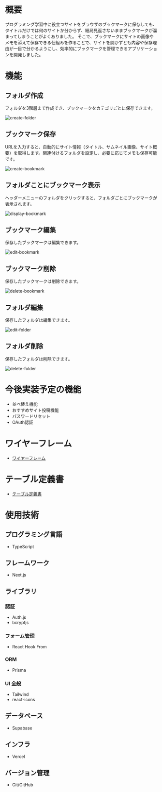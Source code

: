 # 概要
プログラミング学習中に役立つサイトをブラウザのブックマークに保存しても、タイトルだけでは何のサイトか分からず、結局見返さないままブックマークが溜まってしまうことがよくありました。
そこで、ブックマークにサイトの画像やメモを添えて保存できる仕組みを作ることで、サイトを開かずとも内容や保存理由が一目で分かるようにし、効率的にブックマークを管理できるアプリケーションを開発しました。

# 機能
## フォルダ作成
フォルダを3階層まで作成でき、ブックマークをカテゴリごとに保存できます。

![create-folder](https://github.com/user-attachments/assets/a455612a-9e8d-4465-bfec-e661c2fd07c4)

## ブックマーク保存
URLを入力すると、自動的にサイト情報（タイトル、サムネイル画像、サイト概要）を取得します。関連付けるフォルダを設定し、必要に応じてメモも保存可能です。

![create-bookmark](https://github.com/user-attachments/assets/eb6f3513-eead-4a62-b3f2-a8a5980fabf7)

## フォルダことにブックマーク表示
ヘッダーメニューのフォルダをクリックすると、フォルダごとにブックマークが表示されます。

![display-bookmark](https://github.com/user-attachments/assets/8a643872-cc16-4bac-bf67-7fbd8998deaf)

## ブックマーク編集
保存したブックマークは編集できます。

![edit-bookmark](https://github.com/user-attachments/assets/ce963fec-5975-4f36-9810-94d0e5c4eca0)

## ブックマーク削除
保存したブックマークは削除できます。

![delete-bookmark](https://github.com/user-attachments/assets/4c60fbea-406f-4918-b7a5-7be2b9da7cc9)

## フォルダ編集
保存したフォルダは編集できます。

![edit-folder](https://github.com/user-attachments/assets/fd260cde-e181-418e-90b7-31b411f0bf87)

## フォルダ削除
保存したフォルダは削除できます。

![delete-folder](https://github.com/user-attachments/assets/a1af20ea-ab56-466f-9cb5-942491d29519)


# 今後実装予定の機能
- 並べ替え機能
- おすすめサイト投稿機能
- パスワードリセット
- OAuth認証


# ワイヤーフレーム
- [ワイヤーフレーム](https://www.figma.com/design/wi0Wi6SLDgZb4hL3GgyXRO/%E3%83%96%E3%83%83%E3%82%AF%E3%83%9E%E3%83%BC%E3%82%AF%E7%AE%A1%E7%90%86%E3%82%A2%E3%83%97%E3%83%AA?node-id=6-2129&m=dev&t=1WR5yw5UkRXumdgw-1)


# テーブル定義書
- [テーブル定義書](https://www.figma.com/design/Q9HhtGHjvg4b2qsnfFTqM5/%E3%83%96%E3%83%83%E3%82%AF%E3%83%9E%E3%83%BC%E3%82%AF%E7%AE%A1%E7%90%86%E3%82%A2%E3%83%97%E3%83%AA?node-id=43-2033)

# 使用技術

## プログラミング言語

- TypeScript

## フレームワーク

- Next.js

## ライブラリ

### 認証

- Auth.js
- bcryptjs

### フォーム管理

- React Hook From

### ORM

- Prisma

### UI 全般

- Tailwind
- react-icons

## データベース

- Supabase

## インフラ

- Vercel

## バージョン管理

- Git/GitHub

